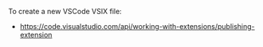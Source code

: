 To create a new VSCode VSIX file:
 * https://code.visualstudio.com/api/working-with-extensions/publishing-extension

